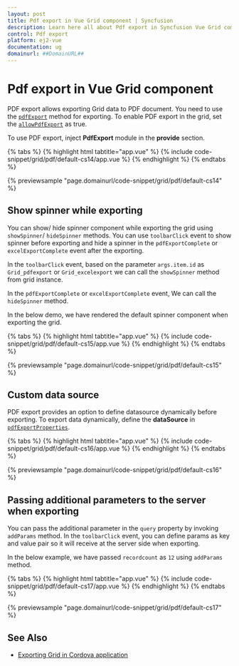 ```yaml
---
layout: post
title: Pdf export in Vue Grid component | Syncfusion
description: Learn here all about Pdf export in Syncfusion Vue Grid component of Syncfusion Essential JS 2 and more.
control: Pdf export 
platform: ej2-vue
documentation: ug
domainurl: ##DomainURL##
---
```


# Pdf export in Vue Grid component

PDF export allows exporting Grid data to PDF document. You need to use the
 [`pdfExport`](https://ej2.syncfusion.com/vue/documentation/api/grid/#pdfexport) method for exporting.
 To enable PDF export in the grid, set the [`allowPdfExport`](https://ej2.syncfusion.com/vue/documentation/api/grid/#allowpdfexport) as true.

To use PDF export, inject **PdfExport** module in the **provide** section.

{% tabs %}
{% highlight html tabtitle="app.vue" %}
{% include code-snippet/grid/pdf/default-cs14/app.vue %}
{% endhighlight %}
{% endtabs %}
        
{% previewsample "page.domainurl/code-snippet/grid/pdf/default-cs14" %}

## Show spinner while exporting

You can show/ hide spinner component while exporting the grid using `showSpinner`/ `hideSpinner` methods. You can use `toolbarClick` event to show spinner before exporting and hide a spinner in the `pdfExportComplete` or `excelExportComplete` event after the exporting.

In the `toolbarClick` event, based on the parameter `args.item.id` as `Grid_pdfexport` or `Grid_excelexport` we can call the `showSpinner` method from grid instance.

In the `pdfExportComplete` or `excelExportComplete` event, We can call the `hideSpinner` method.

In the below demo, we have rendered the default spinner component when exporting the grid.

{% tabs %}
{% highlight html tabtitle="app.vue" %}
{% include code-snippet/grid/pdf/default-cs15/app.vue %}
{% endhighlight %}
{% endtabs %}
        
{% previewsample "page.domainurl/code-snippet/grid/pdf/default-cs15" %}

## Custom data source

PDF export provides an option to define datasource dynamically before exporting. To export data dynamically, define the **dataSource** in [`pdfExportProperties`](https://ej2.syncfusion.com/vue/documentation/api/grid/pdfExportProperties/#datasource).

{% tabs %}
{% highlight html tabtitle="app.vue" %}
{% include code-snippet/grid/pdf/default-cs16/app.vue %}
{% endhighlight %}
{% endtabs %}
        
{% previewsample "page.domainurl/code-snippet/grid/pdf/default-cs16" %}

## Passing additional parameters to the server when exporting

You can pass the additional parameter in the `query` property by invoking `addParams` method. In the `toolbarClick` event, you can define params as key and value pair so it will receive at the server side when exporting.

In the below example, we have passed `recordcount` as `12` using `addParams` method.

{% tabs %}
{% highlight html tabtitle="app.vue" %}
{% include code-snippet/grid/pdf/default-cs17/app.vue %}
{% endhighlight %}
{% endtabs %}
        
{% previewsample "page.domainurl/code-snippet/grid/pdf/default-cs17" %}

## See Also

* [Exporting Grid in Cordova application](../how-to#exporting-Grid-in-Cordova-application)